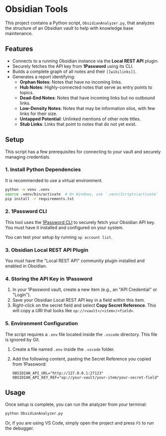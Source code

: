 # Obsidian Tools

This project contains a Python script, `ObsidianAnalyzer.py`, that analyzes the structure of an Obsidian vault to help with knowledge base maintenance.

## Features

- Connects to a running Obsidian instance via the **Local REST API** plugin.
- Securely fetches the API key from **1Password** using its CLI.
- Builds a complete graph of all notes and their `[[wikilinks]]`.
- Generates a report identifying:
  - **Orphan Notes**: Notes that have no incoming links.
  - **Hub Notes**: Highly-connected notes that serve as entry points to topics.
  - **Dead-End Notes**: Notes that have incoming links but no outbound links.
  - **Low-Density Notes**: Notes that may be information silos, with few links for their size.
  - **Untapped Potential**: Unlinked mentions of other note titles.
  - **Stub Links**: Links that point to notes that do not yet exist.

## Setup

This script has a few prerequisites for connecting to your vault and securely managing credentials.

### 1. Install Python Dependencies

It is recommended to use a virtual environment.

```bash
python -m venv .venv
source .venv/bin/activate  # On Windows, use `.venv\Scripts\activate`
pip install -r requirements.txt
```

### 2. 1Password CLI

This tool uses the [1Password CLI](https://developer.1password.com/docs/cli/get-started/) to securely fetch your Obsidian API key. You must have it installed and configured on your system.

You can test your setup by running `op account list`.

### 3. Obsidian Local REST API Plugin

You must have the "Local REST API" community plugin installed and enabled in Obsidian.

### 4. Storing the API Key in 1Password

1.  In your 1Password vault, create a new item (e.g., an "API Credential" or "Login").
2.  Save your Obsidian Local REST API key in a field within this item.
3.  Right-click on the secret field and select **Copy Secret Reference**. This will copy a URI that looks like `op://<vault>/<item>/<field>`.

### 5. Environment Configuration

The script requires a `.env` file located inside the `.vscode` directory. This file is ignored by Git.

1.  Create a file named `.env` inside the `.vscode` folder.
2.  Add the following content, pasting the Secret Reference you copied from 1Password:

    ```
    OBSIDIAN_API_URL="http://127.0.0.1:27123"
    OBSIDIAN_API_KEY_REF="op://your-vault/your-item/your-secret-field"
    ```

## Usage

Once setup is complete, you can run the analyzer from your terminal:

```bash
python ObsidianAnalyzer.py
```

Or, if you are using VS Code, simply open the project and press `F5` to run the debugger.
